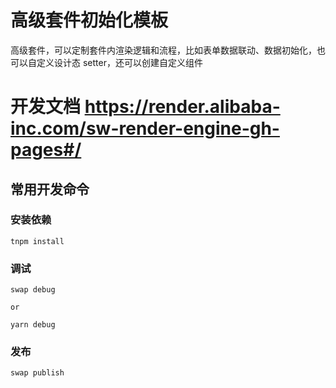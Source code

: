 # 高级套件初始化模板

高级套件，可以定制套件内渲染逻辑和流程，比如表单数据联动、数据初始化，也可以自定义设计态 setter，还可以创建自定义组件

# 开发文档 https://render.alibaba-inc.com/sw-render-engine-gh-pages#/

## 常用开发命令

### 安装依赖

```
tnpm install
```

### 调试

```
swap debug

or

yarn debug
```

### 发布

```
swap publish
```

